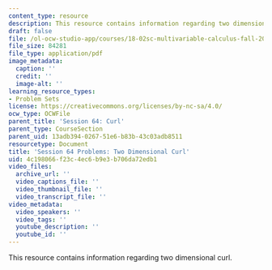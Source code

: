 ```yaml
---
content_type: resource
description: This resource contains information regarding two dimensional curl.
draft: false
file: /ol-ocw-studio-app/courses/18-02sc-multivariable-calculus-fall-2010/4c198066f23c4ec6b9e3b706da72edb1_MIT18_02SC_pb_64_quest.pdf
file_size: 84281
file_type: application/pdf
image_metadata:
  caption: ''
  credit: ''
  image-alt: ''
learning_resource_types:
- Problem Sets
license: https://creativecommons.org/licenses/by-nc-sa/4.0/
ocw_type: OCWFile
parent_title: 'Session 64: Curl'
parent_type: CourseSection
parent_uid: 13adb394-0267-51e6-b83b-43c03adb8511
resourcetype: Document
title: 'Session 64 Problems: Two Dimensional Curl'
uid: 4c198066-f23c-4ec6-b9e3-b706da72edb1
video_files:
  archive_url: ''
  video_captions_file: ''
  video_thumbnail_file: ''
  video_transcript_file: ''
video_metadata:
  video_speakers: ''
  video_tags: ''
  youtube_description: ''
  youtube_id: ''
---
```

This resource contains information regarding two dimensional curl.